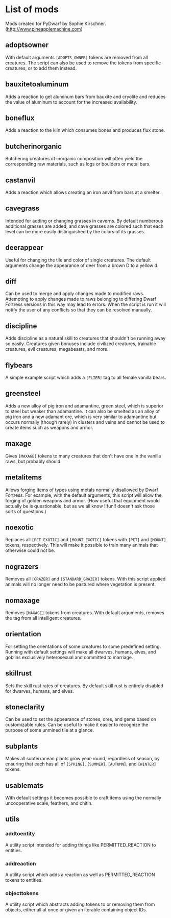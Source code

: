 # List of mods

Mods created for PyDwarf by Sophie Kirschner. (http://www.pineapplemachine.com)

## adoptsowner

With default arguments `[ADOPTS_OWNER]` tokens are removed from all creatures. The script can also be used to remove the tokens from specific creatures, or to add them instead.

## bauxitetoaluminum

Adds a reaction to get aluminum bars from bauxite and cryolite and reduces the value of aluminum to account for the increased availability.

## boneflux

Adds a reaction to the kiln which consumes bones and produces flux stone.

## butcherinorganic

Butchering creatures of inorganic composition will often yield the corresponding raw materials, such as logs or boulders or metal bars.

## castanvil

Adds a reaction which allows creating an iron anvil from bars at a smelter.

## cavegrass

Intended for adding or changing grasses in caverns. By default numberous additional grasses are added, and cave grasses are colored such that each level can be more easily distinguished by the colors of its grasses.

## deerappear

Useful for changing the tile and color of single creatures. The default arguments change the appearance of deer from a brown D to a yellow d.

## diff

Can be used to merge and apply changes made to modified raws. Attempting to apply changes made to raws belonging to differing Dwarf Fortress versions in this way may lead to errors. When the script is run it will notify the user of any conflicts so that they can be resolved manually.

## discipline

Adds discipline as a natural skill to creatures that shouldn't be running away so easily. Creatures given bonuses include civilized creatures, trainable creatures, evil creatures, megabeasts, and more.

## flybears

A simple example script which adds a `[FLIER]` tag to all female vanilla bears.

## greensteel

Adds a new alloy of pig iron and adamantine, green steel, which is superior to steel but weaker than adamantine. It can also be smelted as an alloy of pig iron and a new adamant ore, which is very similar to adamantine but occurs normally (though rarely) in clusters and veins and cannot be used to create items such as weapons and armor.

## maxage

Gives `[MAXAGE]` tokens to many creatures that don't have one in the vanilla raws, but probably should.

## metalitems

Allows forging items of types using metals normally disallowed by Dwarf Fortress. For example, with the default arguments, this script will allow the forging of golden weapons and armor. (How useful that equipment would actually be is questionable, but as we all know !!fun!! doesn't ask those sorts of questions.)

## noexotic

Replaces all `[PET_EXOTIC]` and `[MOUNT_EXOTIC]` tokens with `[PET]` and `[MOUNT]` tokens, respectively. This will make it possible to train many animals that otherwise could not be.

## nograzers

Removes all `[GRAZER]` and `[STANDARD_GRAZER]` tokens. With this script applied animals will no longer need to be pastured where vegetation is present.

## nomaxage

Removes `[MAXAGE]` tokens from creatures. With default arguments, removes the tag from all intelligent creatures.

## orientation

For setting the orientations of some creatures to some predefined setting. Running with default settings will make all dwarves, humans, elves, and goblins exclusively heterosexual and committed to marriage.

## skillrust

Sets the skill rust rates of creatures. By default skill rust is entirely disabled for dwarves, humans, and elves.

## stoneclarity

Can be used to set the appearance of stones, ores, and gems based on customizable rules. Can be useful to make it easier to recognize the purpose of some unmined tile at a glance.

## subplants

Makes all subterranean plants grow year-round, regardless of season, by ensuring that each has all of `[SPRING]`, `[SUMMER]`, `[AUTUMN]`, and `[WINTER]` tokens.

## usablemats

With default settings it becomes possible to craft items using the normally uncooperative scale, feathers, and chitin.

## utils

### addtoentity

A utility script intended for adding things like PERMITTED_REACTION to entities.

### addreaction

A utility script which adds a reaction as well as PERMITTED_REACTION tokens to entities.

### objecttokens

A utility script which abstracts adding tokens to or removing them from objects, either all at once or given an iterable containing object IDs.

